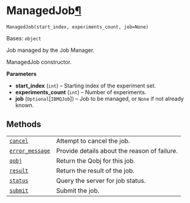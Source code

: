 # ManagedJob[¶](#managedjob "Permalink to this headline")

<span id="undefined" />

`ManagedJob(start_index, experiments_count, job=None)`

Bases: `object`

Job managed by the Job Manager.

ManagedJob constructor.

**Parameters**

*   **start\_index** (`int`) – Starting index of the experiment set.
*   **experiments\_count** (`int`) – Number of experiments.
*   **job** (`Optional`\[`IBMQJob`]) – Job to be managed, or `None` if not already known.

## Methods

|                                                                                                                                                                                           |                                              |
| ----------------------------------------------------------------------------------------------------------------------------------------------------------------------------------------- | -------------------------------------------- |
| [`cancel`](qiskit.providers.ibmq.managed.ManagedJob.cancel#qiskit.providers.ibmq.managed.ManagedJob.cancel "qiskit.providers.ibmq.managed.ManagedJob.cancel")                             | Attempt to cancel the job.                   |
| [`error_message`](qiskit.providers.ibmq.managed.ManagedJob.error_message#qiskit.providers.ibmq.managed.ManagedJob.error_message "qiskit.providers.ibmq.managed.ManagedJob.error_message") | Provide details about the reason of failure. |
| [`qobj`](qiskit.providers.ibmq.managed.ManagedJob.qobj#qiskit.providers.ibmq.managed.ManagedJob.qobj "qiskit.providers.ibmq.managed.ManagedJob.qobj")                                     | Return the Qobj for this job.                |
| [`result`](qiskit.providers.ibmq.managed.ManagedJob.result#qiskit.providers.ibmq.managed.ManagedJob.result "qiskit.providers.ibmq.managed.ManagedJob.result")                             | Return the result of the job.                |
| [`status`](qiskit.providers.ibmq.managed.ManagedJob.status#qiskit.providers.ibmq.managed.ManagedJob.status "qiskit.providers.ibmq.managed.ManagedJob.status")                             | Query the server for job status.             |
| [`submit`](qiskit.providers.ibmq.managed.ManagedJob.submit#qiskit.providers.ibmq.managed.ManagedJob.submit "qiskit.providers.ibmq.managed.ManagedJob.submit")                             | Submit the job.                              |

